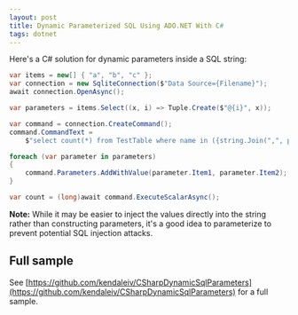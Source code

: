 ```yaml
---
layout: post
title: Dynamic Parameterized SQL Using ADO.NET With C#
tags: dotnet
---
```


Here's a C# solution for dynamic parameters inside a SQL string:

```csharp
var items = new[] { "a", "b", "c" };
var connection = new SqliteConnection($"Data Source={Filename}");
await connection.OpenAsync();

var parameters = items.Select((x, i) => Tuple.Create($"@{i}", x));

var command = connection.CreateCommand();
command.CommandText =
    $"select count(*) from TestTable where name in ({string.Join(",", parameters.Select(x => x.Item1))})";

foreach (var parameter in parameters)
{
    command.Parameters.AddWithValue(parameter.Item1, parameter.Item2);
}

var count = (long)await command.ExecuteScalarAsync();
```

**Note:** While it may be easier to inject the values directly into the string rather than constructing parameters, it's a good idea to parameterize to prevent potential SQL injection attacks.

## Full sample

See [https://github.com/kendaleiv/CSharpDynamicSqlParameters](https://github.com/kendaleiv/CSharpDynamicSqlParameters) for a full sample.
